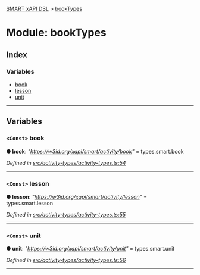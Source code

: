 [SMART xAPI DSL](../README.md) > [bookTypes](../modules/booktypes.md)

# Module: bookTypes

## Index

### Variables

* [book](booktypes.md#book)
* [lesson](booktypes.md#lesson)
* [unit](booktypes.md#unit)

---

## Variables

<a id="book"></a>

### `<Const>` book

**● book**: *"https://w3id.org/xapi/smart/activity/book"* =  types.smart.book

*Defined in [src/activity-types/activity-types.ts:54](https://github.com/Gradiant/smart-xapi-dsl/blob/master/src/activity-types/activity-types.ts#L54)*

___
<a id="lesson"></a>

### `<Const>` lesson

**● lesson**: *"https://w3id.org/xapi/smart/activity/lesson"* =  types.smart.lesson

*Defined in [src/activity-types/activity-types.ts:55](https://github.com/Gradiant/smart-xapi-dsl/blob/master/src/activity-types/activity-types.ts#L55)*

___
<a id="unit"></a>

### `<Const>` unit

**● unit**: *"https://w3id.org/xapi/smart/activity/unit"* =  types.smart.unit

*Defined in [src/activity-types/activity-types.ts:56](https://github.com/Gradiant/smart-xapi-dsl/blob/master/src/activity-types/activity-types.ts#L56)*

___

